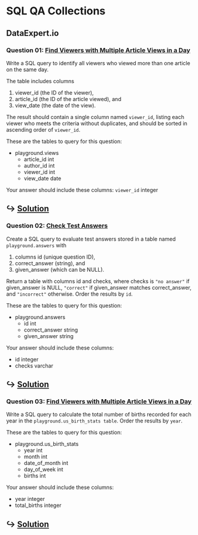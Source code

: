 # SQL QA Collections

## DataExpert.io

### Question 01: [Find Viewers with Multiple Article Views in a Day](https://www.dataexpert.io/question/find-multiple-article-viewers)

Write a SQL query to identify all viewers who viewed more than one article on the same day. 

The table includes columns
1. viewer_id (the ID of the viewer), 
2. article_id (the ID of the article viewed), and
3. view_date (the date of the view). 
    
The result should contain a single column named `viewer_id`, listing each viewer who meets the criteria without duplicates, and should be sorted in ascending order of `viewer_id`.

These are the tables to query for this question:
- playground.views
    - article_id int
    - author_id int
    - viewer_id int
    - view_date date

Your answer should include these columns:
`viewer_id` integer

↪️ [Solution](DataExpert-SQL01.sql)
-

### Question 02: [Check Test Answers](https://www.dataexpert.io/question/check-test-answers)
    
Create a SQL query to evaluate test answers stored in a table named `playground.answers` with 
1. columns id (unique question ID), 
2. correct_answer (string), and 
3. given_answer (which can be NULL). 

Return a table with columns id and checks, where checks is `"no answer"` if given_answer is NULL, `"correct"` if given_answer matches correct_answer, and `"incorrect"` otherwise. Order the results by `id`.

These are the tables to query for this question:
- playground.answers
    - id int
    - correct_answer string
    - given_answer string

Your answer should include these columns:
- id integer
- checks varchar

↪️ [Solution](DataExpert-SQL02.sql)
-

### Question 03: [Find Viewers with Multiple Article Views in a Day](https://www.dataexpert.io/question/find-multiple-article-viewers)

Write a SQL query to calculate the total number of births recorded for each year in the `playground.us_birth_stats table`. Order the results by `year`.

These are the tables to query for this question:
- playground.us_birth_stats
    - year int
    - month int
    - date_of_month int
    - day_of_week int
    - births int

Your answer should include these columns:
- year integer
- total_births integer

↪️ [Solution](DataExpert-SQL03.sql)
-